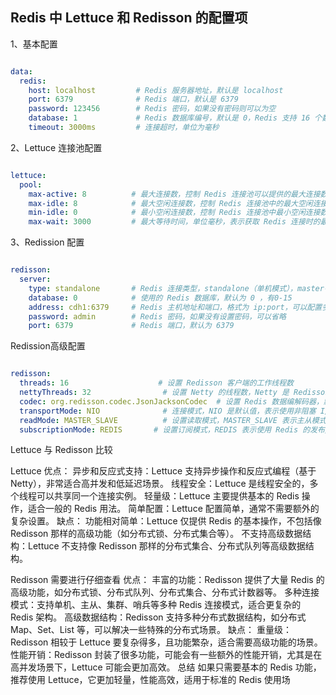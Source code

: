 

## Redis 中  Lettuce 和 Redisson 的配置项

1、基本配置

```yaml

data:
  redis:
    host: localhost         # Redis 服务器地址，默认是 localhost
    port: 6379              # Redis 端口，默认是 6379
    password: 123456        # Redis 密码，如果没有密码则可以为空
    database: 1             # Redis 数据库编号，默认是 0，Redis 支持 16 个数据库（0-15）
    timeout: 3000ms         # 连接超时，单位为毫秒

```

2、Lettuce 连接池配置

```yaml

lettuce:
  pool:
    max-active: 8          # 最大连接数，控制 Redis 连接池可以提供的最大连接数
    max-idle: 8            # 最大空闲连接数，控制 Redis 连接池中的最大空闲连接数
    min-idle: 0            # 最小空闲连接数，控制 Redis 连接池中最小空闲连接数
    max-wait: 3000         # 最大等待时间，单位毫秒，表示获取 Redis 连接时的最大等待时间
```

3、Redission 配置

```yaml

redisson:
  server:
    type: standalone       # Redis 连接类型，standalone（单机模式），master-slave（主从模式），sentinel（哨兵模式），cluster（集群模式）
    database: 0            # 使用的 Redis 数据库，默认为 0 ，有0-15
    address: cdh1:6379     # Redis 主机地址和端口，格式为 ip:port，可以配置多个地址，逗号分隔
    password: admin        # Redis 密码，如果没有设置密码，可以省略
    port: 6379             # Redis 端口，默认为 6379

```

Redission高级配置

```yaml

redisson:
  threads: 16                    # 设置 Redisson 客户端的工作线程数
  nettyThreads: 32                # 设置 Netty 的线程数，Netty 是 Redisson 的通信框架
  codec: org.redisson.codec.JsonJacksonCodec  # 设置 Redis 数据编解码器，默认是 Jackson 编解码器
  transportMode: NIO              # 连接模式，NIO 是默认值，表示使用非阻塞 I/O，Redisson 也支持 EPOLL
  readMode: MASTER_SLAVE          # 设置读取模式，MASTER_SLAVE 表示主从模式，SLAVE_SYNC 表示从服务器同步读取
  subscriptionMode: REDIS       # 设置订阅模式，REDIS 表示使用 Redis 的发布/订阅功能
```


Lettuce 与 Redisson 比较

Lettuce
优点：
异步和反应式支持：Lettuce 支持异步操作和反应式编程（基于 Netty），非常适合高并发和低延迟场景。
线程安全：Lettuce 是线程安全的，多个线程可以共享同一个连接实例。
轻量级：Lettuce 主要提供基本的 Redis 操作，适合一般的 Redis 用法。
简单配置：Lettuce 配置简单，通常不需要额外的复杂设置。
缺点：
功能相对简单：Lettuce 仅提供 Redis 的基本操作，不包括像 Redisson 那样的高级功能（如分布式锁、分布式集合等）。
不支持高级数据结构：Lettuce 不支持像 Redisson 那样的分布式集合、分布式队列等高级数据结构。

Redisson  需要进行仔细查看
优点：
丰富的功能：Redisson 提供了大量 Redis 的高级功能，如分布式锁、分布式队列、分布式集合、分布式计数器等。
多种连接模式：支持单机、主从、集群、哨兵等多种 Redis 连接模式，适合更复杂的 Redis 架构。
高级数据结构：Redisson 支持多种分布式数据结构，如分布式 Map、Set、List 等，可以解决一些特殊的分布式场景。
缺点：
重量级：Redisson 相较于 Lettuce 要复杂得多，且功能繁杂，适合需要高级功能的场景。
性能开销：Redisson 封装了很多功能，可能会有一些额外的性能开销，尤其是在高并发场景下，Lettuce 可能会更加高效。
总结
如果只需要基本的 Redis 功能，推荐使用 Lettuce，它更加轻量，性能高效，适用于标准的 Redis 使用场


